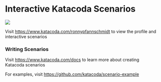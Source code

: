 # Interactive Katacoda Scenarios

[![](http://shields.katacoda.com/katacoda/ronnypfannschmidt/count.svg)](https://www.katacoda.com/ronnypfannschmidt "Get your profile on Katacoda.com")

Visit https://www.katacoda.com/ronnypfannschmidt to view the profile and interactive scenarios

### Writing Scenarios
Visit https://www.katacoda.com/docs to learn more about creating Katacoda scenarios

For examples, visit https://github.com/katacoda/scenario-example
